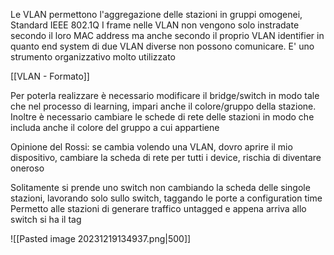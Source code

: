 Le VLAN permettono l'aggregazione delle stazioni in gruppi omogenei, Standard IEEE 802.1Q
I frame nelle VLAN non vengono solo instradate secondo il loro MAC address ma anche secondo il proprio VLAN identifier in quanto end system di due VLAN diverse non possono comunicare.
E' uno strumento organizzativo molto utilizzato

[[VLAN - Formato]]

Per poterla realizzare è necessario modificare il bridge/switch in modo tale che nel processo di learning, impari anche il colore/gruppo della stazione. 
Inoltre è necessario cambiare le schede di rete delle stazioni in modo che includa anche il colore del gruppo a cui appartiene

Opinione del Rossi: se cambia volendo una VLAN, dovro aprire il mio dispositivo, cambiare la scheda di rete per tutti i device, rischia di diventare oneroso

Solitamente si prende uno switch non cambiando la scheda delle singole stazioni, lavorando solo sullo switch, taggando le porte a configuration time 
Permetto alle stazioni di generare traffico untagged e appena arriva allo switch si ha il tag

![[Pasted image 20231219134937.png|500]]